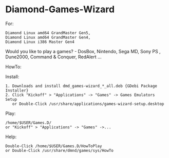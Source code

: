 # Diamond-Games-Wizard
For: 

    Diamond Linux amd64 GrandMaster Gen5,
    Diamond Linux amd64 GrandMaster Gen4,
    Diamond Linux i386 Master Gen4

Would you like to play a games? - DosBox, Nintendo, Sega MD, Sony PS , Dune2000, Command & Conquer, RedAlert ...

HowTo:

Install:

    1. Downloads and install dmd_games-wizard_*_all.deb {GDebi Package Installer}
    2. Click "Kickoff" > "Applications" -> "Games" -> Games Emulators Setup
       or Double-Click /usr/share/applications/games-wizard-setup.desktop
  

Play:

    /home/$USER/Games.D/
    or "Kickoff" > "Applications" -> "Games" ->... 

Help:

    Double-Click /home/$USER/Games.D/HowToPlay
    or Double-Click /usr/share/dmnd/games/sys/HowTo
